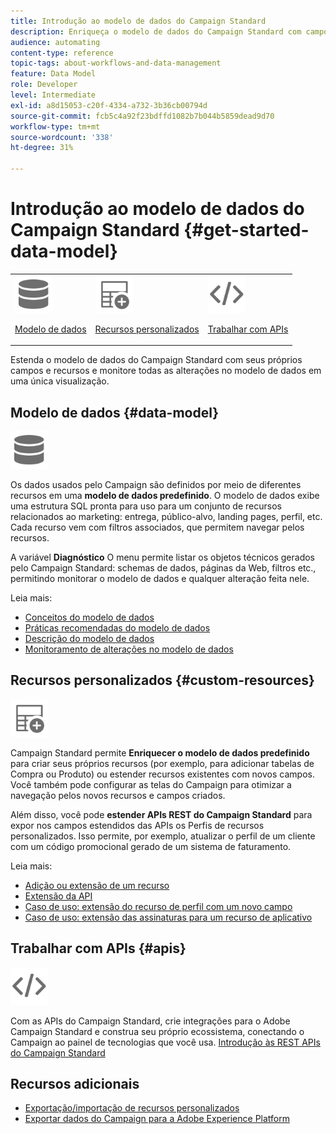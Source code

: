 ```yaml
---
title: Introdução ao modelo de dados do Campaign Standard
description: Enriqueça o modelo de dados do Campaign Standard com campos e recursos personalizados e estenda as APIs REST para expor campos estendidos.
audience: automating
content-type: reference
topic-tags: about-workflows-and-data-management
feature: Data Model
role: Developer
level: Intermediate
exl-id: a8d15053-c20f-4334-a732-3b36cb00794d
source-git-commit: fcb5c4a92f23bdffd1082b7b044b5859dead9d70
workflow-type: tm+mt
source-wordcount: '338'
ht-degree: 31%

---
```


# Introdução ao modelo de dados do Campaign Standard {#get-started-data-model}

<table>
<tr>
<td><img src="assets/do-not-localize/icon_datamodel.svg" width="60px"><p><a href="#data-model">Modelo de dados</a></p></td>
<td><img src="assets/do-not-localize/icon_custom.svg" width="60px"><p><a href="#custom-resources">Recursos personalizados</a></p></td><td><img src="assets/do-not-localize/icon_api.svg" width="60px"><p><a href="#custom-resources">Trabalhar com APIs</a></p></td></tr>
</table>

Estenda o modelo de dados do Campaign Standard com seus próprios campos e recursos e monitore todas as alterações no modelo de dados em uma única visualização.

## Modelo de dados {#data-model}

<img src="assets/do-not-localize/icon_datamodel.svg" width="60px">

Os dados usados pelo Campaign são definidos por meio de diferentes recursos em uma **modelo de dados predefinido**. O modelo de dados exibe uma estrutura SQL pronta para uso para um conjunto de recursos relacionados ao marketing: entrega, público-alvo, landing pages, perfil, etc. Cada recurso vem com filtros associados, que permitem navegar pelos recursos.

A variável **Diagnóstico** O menu permite listar os objetos técnicos gerados pelo Campaign Standard: schemas de dados, páginas da Web, filtros etc., permitindo monitorar o modelo de dados e qualquer alteração feita nele.

Leia mais:

* [Conceitos do modelo de dados](../../developing/using/data-model-concepts.md)
* [Práticas recomendadas do modelo de dados](../../developing/using/data-model-best-practices.md)
* [Descrição do modelo de dados](../../developing/using/datamodel-introduction.md)
* [Monitoramento de alterações no modelo de dados](../../developing/using/monitoring-data-model-changes.md)

## Recursos personalizados {#custom-resources}

<img src="assets/do-not-localize/icon_custom.svg" width="60px">

Campaign Standard permite **Enriquecer o modelo de dados predefinido** para criar seus próprios recursos (por exemplo, para adicionar tabelas de Compra ou Produto) ou estender recursos existentes com novos campos. Você também pode configurar as telas do Campaign para otimizar a navegação pelos novos recursos e campos criados.

Além disso, você pode **estender APIs REST do Campaign Standard** para expor nos campos estendidos das APIs os Perfis de recursos personalizados. Isso permite, por exemplo, atualizar o perfil de um cliente com um código promocional gerado de um sistema de faturamento.

Leia mais:

* [Adição ou extensão de um recurso](../../developing/using/key-steps-to-add-a-resource.md)
* [Extensão da API](../../developing/using/about-extending-the-api.md)
* [Caso de uso: extensão do recurso de perfil com um novo campo](../../developing/using/extending-the-profile-resource-with-a-new-field.md)
* [Caso de uso: extensão das assinaturas para um recurso de aplicativo](../../developing/using/extending-the-subscriptions-to-an-application-resource.md)

## Trabalhar com APIs {#apis}

<img src="assets/do-not-localize/icon_api.svg" width="60px">

Com as APIs do Campaign Standard, crie integrações para o Adobe Campaign Standard e construa seu próprio ecossistema, conectando o Campaign ao painel de tecnologias que você usa. [Introdução às REST APIs do Campaign Standard](../../api/using/get-started-apis.md)

## Recursos adicionais

* [Exportação/importação de recursos personalizados](https://helpx.adobe.com/campaign/kb/acs-get-started-with-cusres.html)
* [Exportar dados do Campaign para a Adobe Experience Platform](../../integrating/using/export-campaign-data.md)
